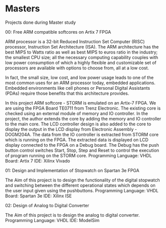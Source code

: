 # Masters
Projects done during Master study

00: Free ARM compatible softcores on Artix 7 FPGA

ARM processor is a 32-bit Reduced Instruction Set Computer (RISC) processor, Instruction Set
Architecture (ISA). The ARM architecture has the best MIPS to Watts ratio as well as best
MIPS to euros ratio in the industry; the smallest CPU size; all the necessary computing capability
couples with low power consumption of which a highly flexible and customizable set of processors
are available with options to choose from, all at a low cost.

In fact, the small size, low cost, and low power usage leads to one of the most common uses for
an ARM processor today, embedded applications. Embedded environments like cell phones or
Personal Digital Assistants (PDAs) require those benefits that this architecture provides.

In this project ARM softcore - STORM is emulated on an Artix-7 FPGA. We are using the
FPGA Board TE0711 from Trenz Electronic. The existing core is checked using an external
module of memory and IO controller. In the project, the author extends the core by
adding the memory and IO controller to the main core. The LCD controller design is also
added to the core to display the output in the LCD display from Electronic
Assembly - DOGM204A.
The data from the IO controller is extracted from STORM core which is running on the FPGA.
The extracted data is displayed on LCD display connected to the FPGA on a Debug board.
The Debug has the push button control switches Start, Stop, Step and Reset to control the
execution of program running on the STORM core.
Programming Language: VHDL
Board: Artix 7
IDE: Xilinx Vivado

01: Design and Implementation of Stopwatch on Spartan 3e FPGA

The Aim of this project is to design the functionality of the digital stopwatch and switching
between the different operational states which depends on the user input given using the pushbuttons.
Programming Language: VHDL
Board: Spartan 3e
IDE: Xilinx ISE

02: Design of Analog to Digital Converter

The Aim of this project is to design the analog to digital converter.
Programming Language: VHDL
IDE: ModelSim